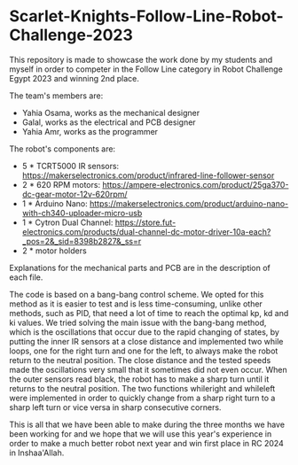 # Scarlet-Knights-Follow-Line-Robot-Challenge-2023
This repository is made to showcase the work done by my students and myself in order to competer in the Follow Line category in Robot Challenge Egypt 2023 and winning 2nd place.

The team's members are:
  - Yahia Osama, works as the mechanical designer
  - Galal, works as the electrical and PCB designer
  - Yahia Amr, works as the programmer

The robot's components are:
  - 5 * TCRT5000 IR sensors: https://makerselectronics.com/product/infrared-line-follower-sensor
  - 2 * 620 RPM motors: https://ampere-electronics.com/product/25ga370-dc-gear-motor-12v-620rpm/
  - 1 * Arduino Nano: https://makerselectronics.com/product/arduino-nano-with-ch340-uploader-micro-usb
  - 1 * Cytron Dual Channel: https://store.fut-electronics.com/products/dual-channel-dc-motor-driver-10a-each?_pos=2&_sid=8398b2827&_ss=r
  - 2 * motor holders

Explanations for the mechanical parts and PCB are in the description of each file.

The code is based on a bang-bang control scheme. We opted for this method as it is easier to test and is less time-consuming, unlike other methods, such as PID, that need a lot of time to reach the optimal kp, kd and ki values. We tried solving the main issue with the bang-bang method, which is the oscillations that occur due to the rapid changing of states, by putting the inner IR sensors at a close distance and implemented two while loops, one for the right turn and one for the left, to always make the robot return to the neutral position. The close distance and the tested speeds made the oscillations very small that it sometimes did not even occur. When the outer sensors read black, the robot has to make a sharp turn until it returns to the neutral position. The two functions whileright and whileleft were implemented in order to quickly change from a sharp right turn to a sharp left turn or vice versa in sharp consecutive corners.

This is all that we have been able to make during the three months we have been working for and we hope that we will use this year's experience in order to make a much better robot next year and win first place in RC 2024 in Inshaa'Allah.
